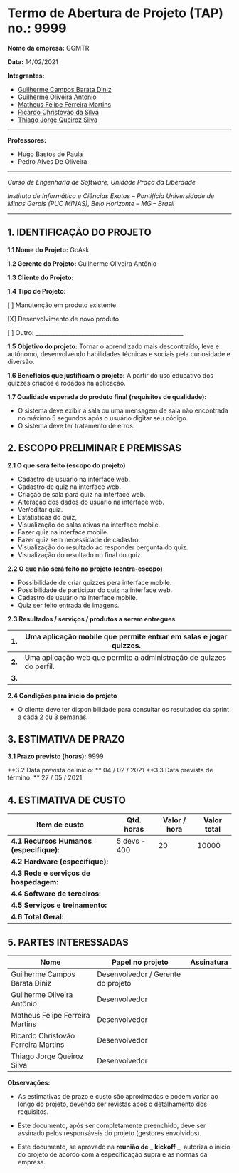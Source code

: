 # Termo de Abertura de Projeto (TAP) no.: 9999

**Nome da empresa:** GGMTR

**Data:** 14/02/2021

**Integrantes:**

- [Guilherme Campos Barata Diniz](https://github.com/Guicbdiniz)
- [Guilherme Oliveira Antonio](https://github.com/guilhermegoa)
- [Matheus Felipe Ferreira Martins](https://github.com/MatheusFFM)
- [Ricardo Christovão da Silva](https://github.com/ricardochristovao)
- [Thiago Jorge Queiroz Silva](https://github.com/ThiagoQueirozSilva)

---

**Professores:**

- Hugo Bastos de Paula
- Pedro Alves De Oliveira

---

_Curso de Engenharia de Software, Unidade Praça da Liberdade_

_Instituto de Informática e Ciências Exatas – Pontifícia Universidade de Minas Gerais (PUC MINAS), Belo Horizonte – MG – Brasil_

---

## 1. IDENTIFICAÇÃO DO PROJETO

**1.1 Nome do Projeto:** GoAsk

**1.2 Gerente do Projeto:** Guilherme Oliveira Antônio

**1.3 Cliente do Projeto:**

**1.4 Tipo de Projeto:**

[ ] Manutenção em produto existente

[X] Desenvolvimento de novo produto

[ ] Outro: \_\_\_\_\_\_\_\_\_\_\_\_\_\_\_\_\_\_\_\_\_\_\_\_\_\_\_\_\_\_\_\_\_\_\_\_\_\_\_\_\_\_\_\_\_\_\_\_\_\_\_\_

**1.5 Objetivo do projeto:** Tornar o aprendizado mais descontraído, leve e autônomo, desenvolvendo habilidades técnicas e sociais pela curiosidade e diversão.

**1.6 Benefícios que justificam o projeto:** A partir do uso educativo dos quizzes criados e rodados na aplicação.

**1.7 Qualidade esperada do produto final (requisitos de qualidade):**

- O sistema deve exibir a sala ou uma mensagem de sala não encontrada no máximo 5 segundos após o usuário digitar seu código.
- O sistema deve ter tratamento de erros.

## **2. ESCOPO PRELIMINAR E PREMISSAS** 

**2.1 O que será feito (escopo do projeto)**

- Cadastro de usuário na interface web.
- Cadastro de quiz na interface web.
- Criação de sala para quiz na interface web.
- Alteração dos dados do usuário na interface web.
- Ver/editar quiz.
- Estatísticas do quiz,
- Visualização de salas ativas na interface mobile.
- Fazer quiz na interface mobile.
- Fazer quiz sem necessidade de cadastro.
- Visualização do resultado ao responder pergunta do quiz.
- Visualização do resultado no final do quiz.

**2.2 O que não será feito no projeto (contra-escopo)**

- Possibilidade de criar quizzes pera interface mobile.
- Possibilidade de participar do quiz na interface web.
- Cadastro de usuário na interface mobile.
- Quiz ser feito entrada de imagens.

**2.3 Resultados / serviços / produtos a serem entregues**

| **1.** | Uma aplicação mobile que permite entrar em salas e jogar quizzes.   |
| ------ | ------------------------------------------------------------------- |
| **2.** | Uma aplicação web que permite a administração de quizzes do perfil. |
| **3.** |                                                                     |

**2.4 Condições para início do projeto**

- O cliente deve ter disponibilidade para consultar os resultados da sprint a cada 2 ou 3 semanas.

## 3. ESTIMATIVA DE PRAZO

**3.1 Prazo previsto (horas):** 9999

**3.2 Data prevista de início: ** 04 / 02 / 2021
**3.3 Data prevista de término: ** 27 / 05 / 2021

## 4. ESTIMATIVA DE CUSTO

| Item de custo                               | Qtd. horas   | Valor / hora | Valor total |
| ------------------------------------------- | ------------ | ------------ | ----------- |
| **4.1 Recursos Humanos** **(especifique):** | 5 devs - 400 | 20           | 10000       |
| **4.2 Hardware (especifique):**             |              |              |             |
| **4.3 Rede e serviços de hospedagem:**      |              |              |             |
| **4.4 Software de terceiros:**              |              |              |             |
| **4.5 Serviços e treinamento:**             |              |              |             |
| **4.6 Total Geral:**                        |              |              |             |

## 5. PARTES INTERESSADAS

| Nome                                | Papel no projeto                   | Assinatura |
| ----------------------------------- | ---------------------------------- | ---------- |
| Guilherme Campos Barata Diniz       | Desenvolvedor / Gerente do projeto |            |
| Guilherme Oliveira Antônio          | Desenvolvedor                      |            |
| Matheus Felipe Ferreira Martins     | Desenvolvedor                      |            |
| Ricardo Christovão Ferreira Martins | Desenvolvedor                      |            |
| Thiago Jorge Queiroz Silva          | Desenvolvedor                      |            |

**Observações:**

- As estimativas de prazo e custo são aproximadas e podem variar ao longo do projeto, devendo ser revistas após o detalhamento dos requisitos.

- Este documento, após ser completamente preenchido, deve ser assinado pelos responsáveis do projeto (gestores envolvidos).

- Este documento, se aprovado na **reunião de** _ **kickoff** _, autoriza o início do projeto de acordo com a especificação supra e as normas da empresa.
